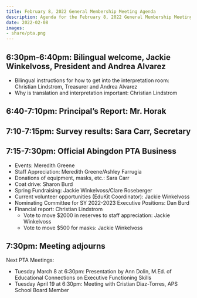 ```yaml
---
title: February 8, 2022 General Membership Meeting Agenda
description: Agenda for the February 8, 2022 General Membership Meeting.
date: 2022-02-08
images:
- share/pta.png
---
```


## 6:30pm-6:40pm: Bilingual welcome, Jackie Winkelvoss, President and Andrea Alvarez

- Bilingual instructions for how to get into the interpretation room: Christian Lindstrom, Treasurer and Andrea Alvarez
- Why is translation and interpretation important: Christian Lindstrom

## 6:40-7:10pm: Principal’s Report: Mr. Horak

## 7:10-7:15pm: Survey results: Sara Carr, Secretary

## 7:15-7:30pm: Official Abingdon PTA Business

- Events: Meredith Greene
- Staff Appreciation: Meredith Greene/Ashley Farrugia
- Donations of equipment, masks, etc.: Sara Carr
- Coat drive: Sharon Burd
- Spring Fundraising: Jackie Winkelvoss/Clare Roseberger
- Current volunteer opportunities (EduKit Coordinator): Jackie Winkelvoss
- Nominating Committee for SY 2022-2023 Executive Positions: Dan Burd
- Financial report: Christian Lindstrom
  - Vote to move $2000 in reserves to staff appreciation: Jackie Winkelvoss
  - Vote to move $500 for masks: Jackie Winkelvoss

## 7:30pm: Meeting adjourns

Next PTA Meetings:
- Tuesday March 8 at 6:30pm: Presentation by Ann Dolin, M.Ed. of Educational Connections on Executive Functioning Skills
- Tuesday April 19 at 6:30pm: Meeting with Cristian Diaz-Torres, APS School Board Member